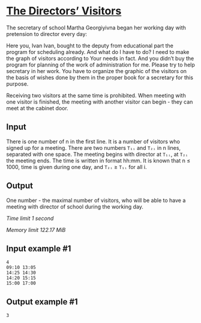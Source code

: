 # [The Directors’ Visitors](https://www.e-olymp.com/en/problems/66)

The secretary of school Martha Georgiyivna began her working day with pretension to director every day:

Here you, Ivan Ivan, bought to the deputy from educational part the program for scheduling already. And what do I have to do? I need to make the graph of visitors according to Your needs in fact. And you didn’t buy the program for planning of the work of administration for me.
Please try to help secretary in her work. You have to organize the graphic of the visitors on the basis of wishes done by them in the proper book for a secretary for this purpose.

Receiving two visitors at the same time is prohibited. When meeting with one visitor is finished, the meeting with another visitor can begin - they can meet at the cabinet door.

## Input

There is one number of n in the first line. It is a number of visitors who signed up for a meeting. There are two numbers `T₁ᵢ` and `T₂ᵢ` in n lines, separated with one space. The meeting begins with director at `T₁ᵢ`, at `T₂ᵢ` the meeting ends. The time is written in format hh:mm. It is known that n ≤ 1000, time is given during one day, and `T₂ᵢ` ≥ `T₁ᵢ` for all i.

## Output

One number - the maximal number of visitors, who will be able to have a meeting with director of school during the working day.

_Time limit 1 second_

_Memory limit 122.17 MiB_

## Input example #1
```
4
09:10 13:05
14:25 14:30
14:20 15:15
15:00 17:00
```

## Output example #1
```
3
```
